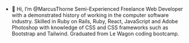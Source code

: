 - 👋 Hi, I’m @MarcusThorne
Semi-Experienced Freelance Web Developer with a demonstrated history of working in the computer software industry. Skilled in Ruby on Rails, Ruby, React, JavaScript and Adobe Photoshop with knowledge of CSS and CSS frameworks such as Bootstrap and Tailwind. Graduated from Le Wagon coding bootcamp.

<!---
MarcusThorne/MarcusThorne is a ✨ special ✨ repository because its `README.md` (this file) appears on your GitHub profile.
You can click the Preview link to take a look at your changes.
--->
